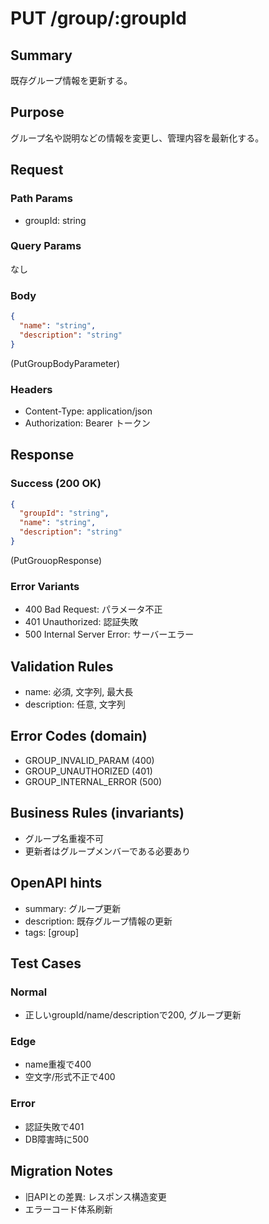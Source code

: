 # PUT /group/:groupId

## Summary
既存グループ情報を更新する。

## Purpose
グループ名や説明などの情報を変更し、管理内容を最新化する。

## Request

### Path Params
- groupId: string

### Query Params
なし

### Body
```json
{
  "name": "string",
  "description": "string"
}
```
(PutGroupBodyParameter)

### Headers
- Content-Type: application/json
- Authorization: Bearer トークン

## Response

### Success (200 OK)
```json
{
  "groupId": "string",
  "name": "string",
  "description": "string"
}
```
(PutGrouopResponse)

### Error Variants
- 400 Bad Request: パラメータ不正
- 401 Unauthorized: 認証失敗
- 500 Internal Server Error: サーバーエラー

## Validation Rules
- name: 必須, 文字列, 最大長
- description: 任意, 文字列

## Error Codes (domain)
- GROUP_INVALID_PARAM (400)
- GROUP_UNAUTHORIZED (401)
- GROUP_INTERNAL_ERROR (500)

## Business Rules (invariants)
- グループ名重複不可
- 更新者はグループメンバーである必要あり

## OpenAPI hints
- summary: グループ更新
- description: 既存グループ情報の更新
- tags: [group]

## Test Cases

### Normal
- 正しいgroupId/name/descriptionで200, グループ更新

### Edge
- name重複で400
- 空文字/形式不正で400

### Error
- 認証失敗で401
- DB障害時に500

## Migration Notes
- 旧APIとの差異: レスポンス構造変更
- エラーコード体系刷新
